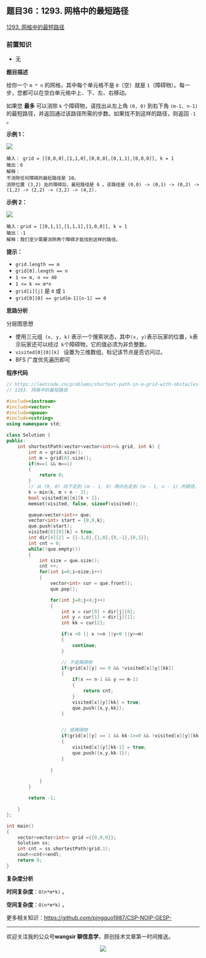 ﻿## 题目36：1293. 网格中的最短路径

[1293. 网格中的最短路径](https://leetcode.cn/problems/shortest-path-in-a-grid-with-obstacles-elimination/)

### 前置知识

- 无

**题目描述**

给你一个 `m * n` 的网格，其中每个单元格不是 `0`（空）就是 `1`（障碍物）。每一步，您都可以在空白单元格中上、下、左、右移动。

如果您 **最多** 可以消除 `k` 个障碍物，请找出从左上角 `(0, 0)` 到右下角 `(m-1, n-1)` 的最短路径，并返回通过该路径所需的步数。如果找不到这样的路径，则返回 `-1` 。

 

**示例 1：**

<img src ="https://cdn.jsdelivr.net/gh/pingguo1987/CSP-NOIP-GESP-/image/pic/图论/图论_题目36：1293. 网格中的最短路径/1700710956-kcxqcC-img_v3_025f_d55a658c-8f40-464b-800f-22ccd27cc9fg.jpg" />

```
输入： grid = [[0,0,0],[1,1,0],[0,0,0],[0,1,1],[0,0,0]], k = 1
输出：6
解释：
不消除任何障碍的最短路径是 10。
消除位置 (3,2) 处的障碍后，最短路径是 6 。该路径是 (0,0) -> (0,1) -> (0,2) -> (1,2) -> (2,2) -> (3,2) -> (4,2).
```

**示例 2：**

<img src ="https://cdn.jsdelivr.net/gh/pingguo1987/CSP-NOIP-GESP-/image/pic/图论/图论_题目36：1293. 网格中的最短路径/1700710701-uPqkZe-img_v3_025f_0edd50fb-8a70-4a42-add0-f602caaad35g.jpg" />

```
输入：grid = [[0,1,1],[1,1,1],[1,0,0]], k = 1
输出：-1
解释：我们至少需要消除两个障碍才能找到这样的路径。
```

 

**提示：**

- `grid.length == m`
- `grid[0].length == n`
- `1 <= m, n <= 40`
- `1 <= k <= m*n`
- `grid[i][j]` 是 `0` 或 `1`
- `grid[0][0] == grid[m-1][n-1] == 0`

**思路分析**

分层图思想

- 使用三元组` (x, y, k)` 表示一个搜索状态，其中` (x, y) `表示玩家的位置，`k`表示玩家还可以经过` k`个障碍物，它的值必须为非负整数。
- `visited[0][0][k] ` 设置为三维数组，标记该节点是否访问过。
- BFS 广度优先遍历即可

**程序代码**

```c++
// https://leetcode.cn/problems/shortest-path-in-a-grid-with-obstacles-elimination/description/
// 1293. 网格中的最短路径

#include<iostream>
#include<vector>
#include<queue>
#include<cstring>
using namespace std;

class Solution {
public:
    int shortestPath(vector<vector<int>>& grid, int k) {
        int n = grid.size();
        int m = grid[0].size();
        if(n==1 && m==1)
        {
            return 0;
        }
        // 从 (0, 0) 向下走到 (m - 1, 0) 再向右走到 (m - 1, n - 1) 的路径，它经过了 m + n - 1 个位置，其中起点 (0, 0) 和终点 (m - 1, n - 1) 没有障碍物，那么这条路径上最多只会有 m + n - 3 个障碍物。
        k = min(k, m + n - 3);
        bool visited[m][n][k + 1];
        memset(visited, false, sizeof(visited));

        queue<vector<int>> que;
        vector<int> start = {0,0,k};
        que.push(start);
        visited[0][0][k] = true;
        int dir[4][2] = {{-1,0},{1,0},{0,-1},{0,1}};
        int cnt = 0;
        while(!que.empty()) 
        {
            int size = que.size();
            cnt ++;
            for(int i=0;i<size;i++)
            {
                vector<int> cur = que.front();
                que.pop();

                for(int j=0;j<4;j++)
                {
                    int x = cur[0] + dir[j][0];
                    int y = cur[1] + dir[j][1];
                    int kk = cur[2];

                    if(x <0 || x >=n ||y<0 ||y>=m)
                    {
                        continue;
                    }

                    // 不是障碍物
                    if(grid[x][y] == 0 && !visited[x][y][kk])
                    {
                        if(x == n-1 && y == m-1)
                        {
                            return cnt;
                        }
                        visited[x][y][kk] = true;
                        que.push({x,y,kk});
                    }


                    // 是障碍物
                    if(grid[x][y] == 1 && kk-1>=0 && !visited[x][y][kk-1])
                    {
                        visited[x][y][kk-1] = true;
                        que.push({x,y,kk-1});
                    }
                    
                }

            }
        }

        return -1;

    }
};

int main()
{
    vector<vector<int>> grid ={{0,0,0}};
    Solution ss;
    int cnt = ss.shortestPath(grid,1);
    cout<<cnt<<endl;
    return 0;
}
```

**复杂度分析**

**时间复杂度**：`O(n*m*k)`     。

**空间复杂度**：`O(n*m*k)`   。



更多相关知识：https://github.com/pingguo1987/CSP-NOIP-GESP-

---

欢迎关注我的公众号**wangsir 聊信息学**，原创技术文章第一时间推送。

<center>
    <img src="https://cdn.jsdelivr.net/gh/pingguo1987/CSP-NOIP-GESP-/image/pic/公众号-扫码版.png">
</center>
